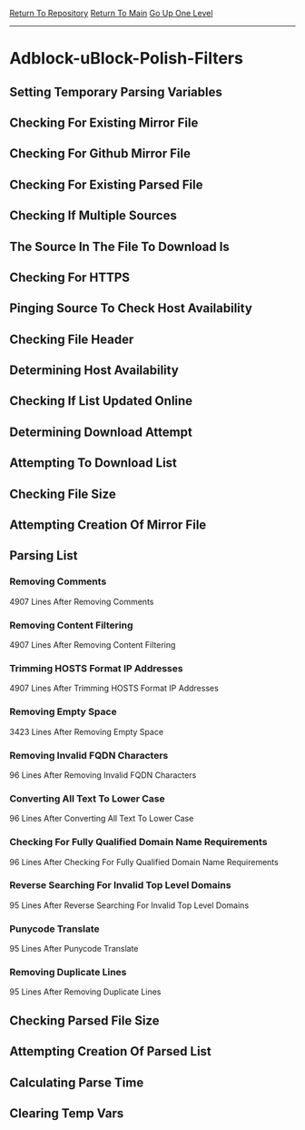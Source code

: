 [Return To Repository](https://github.com/bast69/piholeparser/)
[Return To Main](https://github.com/bast69/piholeparser/blob/master/RecentRunLogs/Mainlog.md)
[Go Up One Level](https://github.com/bast69/piholeparser/blob/master/RecentRunLogs/TopLevelScripts/30-Processing-External-Blacklists.md)
____________________________________
# Adblock-uBlock-Polish-Filters
## Setting Temporary Parsing Variables
## Checking For Existing Mirror File
## Checking For Github Mirror File
## Checking For Existing Parsed File
## Checking If Multiple Sources
## The Source In The File To Download Is
## Checking For HTTPS
## Pinging Source To Check Host Availability
## Checking File Header
## Determining Host Availability
## Checking If List Updated Online
## Determining Download Attempt
## Attempting To Download List
## Checking File Size
## Attempting Creation Of Mirror File
## Parsing List
### Removing Comments
4907 Lines After Removing Comments
### Removing Content Filtering
4907 Lines After Removing Content Filtering
### Trimming HOSTS Format IP Addresses
4907 Lines After Trimming HOSTS Format IP Addresses
### Removing Empty Space
3423 Lines After Removing Empty Space
### Removing Invalid FQDN Characters
96 Lines After Removing Invalid FQDN Characters
### Converting All Text To Lower Case
96 Lines After Converting All Text To Lower Case
### Checking For Fully Qualified Domain Name Requirements
96 Lines After Checking For Fully Qualified Domain Name Requirements
### Reverse Searching For Invalid Top Level Domains
95 Lines After Reverse Searching For Invalid Top Level Domains
### Punycode Translate
95 Lines After Punycode Translate
### Removing Duplicate Lines
95 Lines After Removing Duplicate Lines
## Checking Parsed File Size
## Attempting Creation Of Parsed List
## Calculating Parse Time
## Clearing Temp Vars
